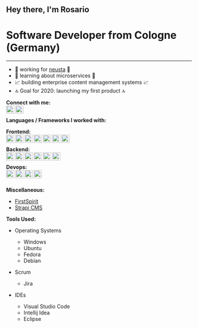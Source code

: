 ## Hey there, I'm Rosario

# Software Developer from Cologne (Germany)
---
* :construction_worker: working for [neusta](https://www.neusta-webservices.de/) :construction_worker:
* :bookmark_tabs: learning about microservices :bookmark_tabs:
* :chart_with_upwards_trend: building enterprise content management systems :chart_with_upwards_trend:
* :top: Goal for 2020: launching my first product :top:

**Connect with me:** <br/>
[<img align="left" alt="email" width="22px" src="https://cdn.jsdelivr.net/npm/simple-icons@3/icons/gmail.svg" />](mailto:github-contact@magister-media.de) 
[<img align="left" alt="LinkedIn" width="22px" src="https://cdn.jsdelivr.net/npm/simple-icons@v3/icons/linkedin.svg" />](https://www.linkedin.com/in/rosario-p-91512a199/)
<br>

**Languages / Frameworks I worked with:** <br/>

**Frontend:** <br/>
[<img align="left" alt="HTML" width="22px" src="https://cdn.jsdelivr.net/npm/simple-icons@3/icons/html5.svg" />](https://html.spec.whatwg.org/)
[<img align="left" alt="css" width="22px" src="https://cdn.jsdelivr.net/npm/simple-icons@3/icons/css3.svg" />](https://www.w3.org/Style/CSS/specs.de.html)
[<img align="left" alt="javascript" width="22px" src="https://cdn.jsdelivr.net/npm/simple-icons@3/icons/javascript.svg" />](https://www.ecma-international.org/publications/standards/Ecma-262.htm)
[<img align="left" alt="vue" width="22px" src="https://cdn.jsdelivr.net/npm/simple-icons@3/icons/vue-dot-js.svg" />](https://vuejs.org/)
[<img align="left" alt="nuxt" width="22px" src="https://cdn.jsdelivr.net/npm/simple-icons@3/icons/nuxt-dot-js.svg" />](https://nuxtjs.org/)
[<img align="left" alt="nuxt" width="22px" src="https://design.jboss.org/richfaces/logo/final_logo/richfaces_icon_64px.png" />](https://richfaces.jboss.org/)
[<img align="left" alt="nuxt" width="22px" src="https://www.thymeleaf.org/images/thymeleaf.png" />](https://www.thymeleaf.org/)
<br/>

**Backend:**<br/>
[<img align="left" alt="java" width="22px" src="https://cdn.jsdelivr.net/npm/simple-icons@3/icons/java.svg" />](https://www.java.com)
[<img align="left" alt="spring" width="22px" src="https://cdn.jsdelivr.net/npm/simple-icons@3/icons/spring.svg" />](https://spring.io/)
[<img align="left" alt="Micro Profile" width="22px" src="https://helidon.io/static/img/logo-microprofile-500x500.png" />](https://projects.eclipse.org/projects/technology.microprofile)
[<img align="left" alt="Micro Profile" width="22px" src="https://agoncal.files.wordpress.com/2014/05/java_ee_logo_vert_v2.png" />](https://jakarta.ee/)
[<img align="left" alt="nuxt" width="22px" src="https://design.jboss.org/richfaces/logo/final_logo/richfaces_icon_64px.png" />](https://richfaces.jboss.org/)
[<img align="left" alt="mysql" width="22px" src="https://cdn.jsdelivr.net/npm/simple-icons@3/icons/mysql.svg" />](https://www.mysql.com/de/)
<br/>

**Devops:**<br/>
[<img align="left" alt="git" width="22px" src="https://cdn.jsdelivr.net/npm/simple-icons@3/icons/git.svg" />](https://git-scm.com/)
[<img align="left" alt="linux" width="22px" src="https://cdn.jsdelivr.net/npm/simple-icons@3/icons/linux.svg" />](https://www.linux.org/)
[<img align="left" alt="windows" width="22px" src="https://cdn.jsdelivr.net/npm/simple-icons@3/icons/windows.svg" />](https://www.microsoft.com/de-de/windows-server)
[<img align="left" alt="docker" width="22px" src="https://cdn.jsdelivr.net/npm/simple-icons@3/icons/docker.svg" />](https://www.docker.com/)

<br/>

**Miscellaneous:**
* [FirstSpirit](https://www.e-spirit.com/de/startseite/)
* [Strapi CMS](https://strapi.io/)

**Tools Used:**
* Operating Systems
  * Windows
  * Ubuntu
  * Fedora
  * Debian

* Scrum
  * Jira

* IDEs
  * Visual Studio Code
  * Intellij Idea
  * Eclipse